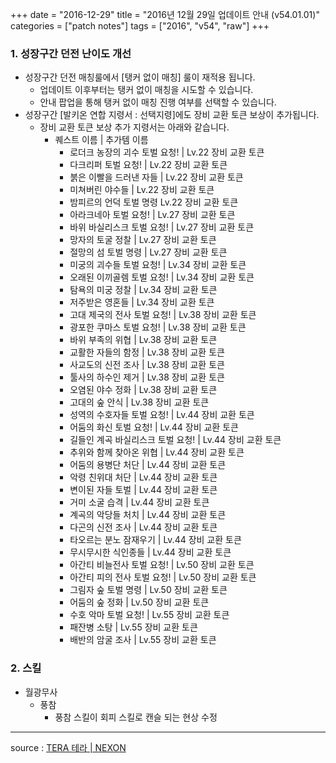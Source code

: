 +++
date = "2016-12-29"
title = "2016년 12월 29일 업데이트 안내 (v54.01.01)"
categories = ["patch notes"]
tags = ["2016", "v54", "raw"]
+++

### 1. 성장구간 던전 난이도 개선 
- 성장구간 던전 매칭룰에서 [탱커 없이 매칭] 룰이 재적용 됩니다.
  - 업데이트 이후부터는 탱커 없이 매칭을 시도할 수 있습니다.
  - 안내 팝업을 통해 탱커 없이 매칭 진행 여부를 선택할 수 있습니다.
- 성장구간 [발키온 연합 지령서 : 선택지령]에도 장비 교환 토큰 보상이 추가됩니다.
  - 장비 교환 토큰 보상 추가 지령서는 아래와 같습니다.
    - 퀘스트 이름 | 추가템 이름
      - 로더크 농장의 괴수 토벌 요청! | Lv.22 장비 교환 토큰
      - 다크리퍼 토벌 요청! | Lv.22 장비 교환 토큰
      - 붉은 이빨을 드러낸 자들 | Lv.22 장비 교환 토큰
      - 미쳐버린 야수들 | Lv.22 장비 교환 토큰
      - 밤피르의 언덕 토벌 명령 Lv.22 장비 교환 토큰
      - 아라크네아 토벌 요청! | Lv.27 장비 교환 토큰
      - 바위 바실리스크 토벌 요청! | Lv.27 장비 교환 토큰
      - 망자의 토굴 정찰 | Lv.27 장비 교환 토큰
      - 절망의 섬 토벌 명령 | Lv.27 장비 교환 토큰
      - 미궁의 괴수들 토벌 요청! | Lv.34 장비 교환 토큰
      - 오래된 이끼골렘 토벌 요청! | Lv.34 장비 교환 토큰
      - 탐욕의 미궁 정찰 | Lv.34 장비 교환 토큰
      - 저주받은 영혼들 | Lv.34 장비 교환 토큰
      - 고대 제국의 전사 토벌 요청! | Lv.38 장비 교환 토큰
      - 광포한 쿠마스 토벌 요청! | Lv.38 장비 교환 토큰
      - 바위 부족의 위협 | Lv.38 장비 교환 토큰
      - 교활한 자들의 함정 | Lv.38 장비 교환 토큰
      - 사교도의 신전 조사 | Lv.38 장비 교환 토큰
      - 툴사의 하수인 제거 | Lv.38 장비 교환 토큰
      - 오염된 야수 정화 | Lv.38 장비 교환 토큰
      - 고대의 숲 안식 | Lv.38 장비 교환 토큰
      - 성역의 수호자들 토벌 요청! | Lv.44 장비 교환 토큰
      - 어둠의 화신 토벌 요청! | Lv.44 장비 교환 토큰
      - 길들인 계곡 바실리스크 토벌 요청! | Lv.44 장비 교환 토큰
      - 추위와 함께 찾아온 위협 | Lv.44 장비 교환 토큰
      - 어둠의 용병단 처단 | Lv.44 장비 교환 토큰
      - 악령 친위대 처단 | Lv.44 장비 교환 토큰
      - 변이된 자들 토벌 | Lv.44 장비 교환 토큰
      - 거미 소굴 습격 | Lv.44 장비 교환 토큰
      - 계곡의 악당들 처치 | Lv.44 장비 교환 토큰
      - 다곤의 신전 조사 | Lv.44 장비 교환 토큰
      - 타오르는 분노 잠재우기 | Lv.44 장비 교환 토큰
      - 무시무시한 식인종들 | Lv.44 장비 교환 토큰
      - 아간티 비늘전사 토벌 요청! | Lv.50 장비 교환 토큰
      - 아간티 피의 전사 토벌 요청! | Lv.50 장비 교환 토큰
      - 그림자 숲 토벌 명령 | Lv.50 장비 교환 토큰
      - 어둠의 숲 정화 | Lv.50 장비 교환 토큰
      - 수호 악마 토벌 요청! | Lv.55 장비 교환 토큰
      - 패잔병 소탕 | Lv.55 장비 교환 토큰
      - 배반의 암굴 조사 | Lv.55 장비 교환 토큰

### 2. 스킬
- 월광무사
  - 풍참
    - 풍참 스킬이 회피 스킬로 캔슬 되는 현상 수정 

----

source : [TERA 테라 | NEXON](http://tera.nexon.com/news/update/view.aspx?n4articlesn=)
